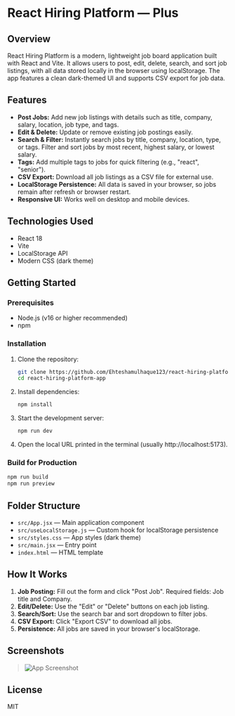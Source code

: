 # React Hiring Platform — Plus

## Overview

React Hiring Platform is a modern, lightweight job board application built with React and Vite. It allows users to post, edit, delete, search, and sort job listings, with all data stored locally in the browser using localStorage. The app features a clean dark-themed UI and supports CSV export for job data.

## Features

- **Post Jobs:** Add new job listings with details such as title, company, salary, location, job type, and tags.
- **Edit & Delete:** Update or remove existing job postings easily.
- **Search & Filter:** Instantly search jobs by title, company, location, type, or tags. Filter and sort jobs by most recent, highest salary, or lowest salary.
- **Tags:** Add multiple tags to jobs for quick filtering (e.g., "react", "senior").
- **CSV Export:** Download all job listings as a CSV file for external use.
- **LocalStorage Persistence:** All data is saved in your browser, so jobs remain after refresh or browser restart.
- **Responsive UI:** Works well on desktop and mobile devices.

## Technologies Used

- React 18
- Vite
- LocalStorage API
- Modern CSS (dark theme)

## Getting Started

### Prerequisites
- Node.js (v16 or higher recommended)
- npm

### Installation
1. Clone the repository:
	```bash
	git clone https://github.com/Ehteshamulhaque123/react-hiring-platform-app.git
	cd react-hiring-platform-app
	```
2. Install dependencies:
	```bash
	npm install
	```
3. Start the development server:
	```bash
	npm run dev
	```
4. Open the local URL printed in the terminal (usually http://localhost:5173).

### Build for Production
```bash
npm run build
npm run preview
```

## Folder Structure

- `src/App.jsx` — Main application component
- `src/useLocalStorage.js` — Custom hook for localStorage persistence
- `src/styles.css` — App styles (dark theme)
- `src/main.jsx` — Entry point
- `index.html` — HTML template

## How It Works

1. **Job Posting:** Fill out the form and click "Post Job". Required fields: Job title and Company.
2. **Edit/Delete:** Use the "Edit" or "Delete" buttons on each job listing.
3. **Search/Sort:** Use the search bar and sort dropdown to filter jobs.
4. **CSV Export:** Click "Export CSV" to download all jobs.
5. **Persistence:** All jobs are saved in your browser's localStorage.

## Screenshots

> ![App Screenshot](screenshot.png)

## License

MIT
